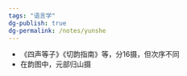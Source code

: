 ```yaml
---
tags: "语言学"
dg-publish: true
dg-permalink: /notes/yunshe
---
```

- 《四声等子》《切韵指南》等，分16摄，但次序不同
- 在韵图中，元部归山摄